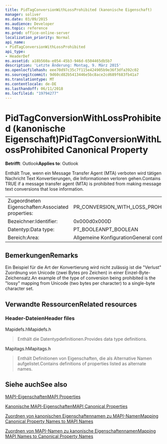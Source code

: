```yaml
---
title: PidTagConversionWithLossProhibited (kanonische Eigenschaft)
manager: soliver
ms.date: 03/09/2015
ms.audience: Developer
ms.topic: reference
ms.prod: office-online-server
localization_priority: Normal
api_name:
- PidTagConversionWithLossProhibited
api_type:
- HeaderDef
ms.assetid: a18b560a-e054-45b3-946d-6504465db5b7
description: 'Letzte Änderung: Montag, 9. März 2015'
ms.openlocfilehash: eee70d97c35c7f115e424905b9e36f3dfa392c02
ms.sourcegitcommit: 9d60cd82b5413446e5bc8ace2cd689f683fb41a7
ms.translationtype: MT
ms.contentlocale: de-DE
ms.lasthandoff: 06/11/2018
ms.locfileid: "19794277"
---
```

# <a name="pidtagconversionwithlossprohibited-canonical-property"></a><span data-ttu-id="e3bd4-103">PidTagConversionWithLossProhibited (kanonische Eigenschaft)</span><span class="sxs-lookup"><span data-stu-id="e3bd4-103">PidTagConversionWithLossProhibited Canonical Property</span></span>

  
  
<span data-ttu-id="e3bd4-104">**Betrifft**: Outlook</span><span class="sxs-lookup"><span data-stu-id="e3bd4-104">**Applies to**: Outlook</span></span> 
  
<span data-ttu-id="e3bd4-105">Enthält True, wenn ein Message Transfer Agent (MTA) verboten wird tätigen Nachricht Text Konvertierungen, die Informationen verloren gehen.</span><span class="sxs-lookup"><span data-stu-id="e3bd4-105">Contains TRUE if a message transfer agent (MTA) is prohibited from making message text conversions that lose information.</span></span> 
  
|||
|:-----|:-----|
|<span data-ttu-id="e3bd4-106">Zugeordneten Eigenschaften:</span><span class="sxs-lookup"><span data-stu-id="e3bd4-106">Associated properties:</span></span>  <br/> |<span data-ttu-id="e3bd4-107">PR_CONVERSION_WITH_LOSS_PROHIBITED</span><span class="sxs-lookup"><span data-stu-id="e3bd4-107">PR_CONVERSION_WITH_LOSS_PROHIBITED</span></span>  <br/> |
|<span data-ttu-id="e3bd4-108">Bezeichner:</span><span class="sxs-lookup"><span data-stu-id="e3bd4-108">Identifier:</span></span>  <br/> |<span data-ttu-id="e3bd4-109">0x000d</span><span class="sxs-lookup"><span data-stu-id="e3bd4-109">0x000D</span></span>  <br/> |
|<span data-ttu-id="e3bd4-110">Datentyp:</span><span class="sxs-lookup"><span data-stu-id="e3bd4-110">Data type:</span></span>  <br/> |<span data-ttu-id="e3bd4-111">PT_BOOLEAN</span><span class="sxs-lookup"><span data-stu-id="e3bd4-111">PT_BOOLEAN</span></span>  <br/> |
|<span data-ttu-id="e3bd4-112">Bereich:</span><span class="sxs-lookup"><span data-stu-id="e3bd4-112">Area:</span></span>  <br/> |<span data-ttu-id="e3bd4-113">Allgemeine Konfiguration</span><span class="sxs-lookup"><span data-stu-id="e3bd4-113">General configuration</span></span>  <br/> |
   
## <a name="remarks"></a><span data-ttu-id="e3bd4-114">Bemerkungen</span><span class="sxs-lookup"><span data-stu-id="e3bd4-114">Remarks</span></span>

<span data-ttu-id="e3bd4-115">Ein Beispiel für die Art der Konvertierung wird nicht zulässig ist die "Verlust" Zuordnung von Unicode (zwei Bytes pro Zeichen) in einer Einzel-Byte-Zeichensatz.</span><span class="sxs-lookup"><span data-stu-id="e3bd4-115">An example of the type of conversion being prohibited is the "lossy" mapping from Unicode (two bytes per character) to a single-byte character set.</span></span> 
  
## <a name="related-resources"></a><span data-ttu-id="e3bd4-116">Verwandte Ressourcen</span><span class="sxs-lookup"><span data-stu-id="e3bd4-116">Related resources</span></span>

### <a name="header-files"></a><span data-ttu-id="e3bd4-117">Header-Dateien</span><span class="sxs-lookup"><span data-stu-id="e3bd4-117">Header files</span></span>

<span data-ttu-id="e3bd4-118">Mapidefs.h</span><span class="sxs-lookup"><span data-stu-id="e3bd4-118">Mapidefs.h</span></span>
  
> <span data-ttu-id="e3bd4-119">Enthält die Datentypdefinitionen.</span><span class="sxs-lookup"><span data-stu-id="e3bd4-119">Provides data type definitions.</span></span>
    
<span data-ttu-id="e3bd4-120">Mapitags.h</span><span class="sxs-lookup"><span data-stu-id="e3bd4-120">Mapitags.h</span></span>
  
> <span data-ttu-id="e3bd4-121">Enthält Definitionen von Eigenschaften, die als Alternative Namen aufgelistet.</span><span class="sxs-lookup"><span data-stu-id="e3bd4-121">Contains definitions of properties listed as alternate names.</span></span>
    
## <a name="see-also"></a><span data-ttu-id="e3bd4-122">Siehe auch</span><span class="sxs-lookup"><span data-stu-id="e3bd4-122">See also</span></span>



[<span data-ttu-id="e3bd4-123">MAPI-Eigenschaften</span><span class="sxs-lookup"><span data-stu-id="e3bd4-123">MAPI Properties</span></span>](mapi-properties.md)
  
[<span data-ttu-id="e3bd4-124">Kanonische MAPI-Eigenschaften</span><span class="sxs-lookup"><span data-stu-id="e3bd4-124">MAPI Canonical Properties</span></span>](mapi-canonical-properties.md)
  
[<span data-ttu-id="e3bd4-125">Zuordnen von kanonischen Eigenschaftennamen zu MAPI-Namen</span><span class="sxs-lookup"><span data-stu-id="e3bd4-125">Mapping Canonical Property Names to MAPI Names</span></span>](mapping-canonical-property-names-to-mapi-names.md)
  
[<span data-ttu-id="e3bd4-126">Zuordnen von MAPI-Namen zu kanonische Eigenschaftennamen</span><span class="sxs-lookup"><span data-stu-id="e3bd4-126">Mapping MAPI Names to Canonical Property Names</span></span>](mapping-mapi-names-to-canonical-property-names.md)

